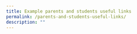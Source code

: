 ```yaml
---
title: Example parents and students useful links
permalink: /parents-and-students-useful-links/
description: ""
---
```

